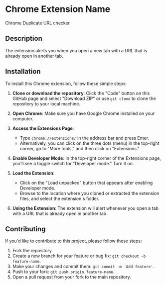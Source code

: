# Chrome Extension Name

Chrome Duplicate URL checker

## Description

The extension alerts you when you open a new tab with a URL that is already open in another tab.

## Installation

To install this Chrome extension, follow these simple steps:

1. **Clone or download the repository**: Click the "Code" button on this GitHub page and select "Download ZIP" or use `git clone` to clone the repository to your local machine.

2. **Open Chrome**: Make sure you have Google Chrome installed on your computer.

3. **Access the Extensions Page**:

   - Type `chrome://extensions/` in the address bar and press Enter.
   - Alternatively, you can click on the three dots (menu) in the top-right corner, go to "More tools," and then click on "Extensions."

4. **Enable Developer Mode**: In the top-right corner of the Extensions page, you'll see a toggle switch for "Developer mode." Turn it on.

5. **Load the Extension**:

   - Click on the "Load unpacked" button that appears after enabling Developer mode.
   - Browse to the location where you cloned or extracted the extension files, and select the extension's folder.

6. **Using the Extension**: The extension will alert whenever you open a tab with a URL that is already open in another tab.

## Contributing

If you'd like to contribute to this project, please follow these steps:

1. Fork the repository.
2. Create a new branch for your feature or bug fix: `git checkout -b feature-name`.
3. Make your changes and commit them: `git commit -m 'Add feature'`.
4. Push to your fork: `git push origin feature-name`.
5. Open a pull request from your fork to the main repository.
